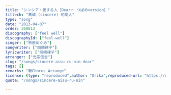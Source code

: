 ```yaml
---
title: "シンシア・愛する人［Dearｒ つばめversion］"
titlech: "真诚 (sincere) 的爱人"
type: "song"
date: "2013-04-07"
order: 360813
discography: ["feel well"]
discographyId: ["feel-well"]
singer: ["林原めぐみ"]
songwriter: ["岡崎律子"]
lyricwriter: ["岡崎律子"]
arranger: ["光宗信吉"]
slug: "/songs/sincere-aisu-ru-nin-dear"
tags: []
remarks: "新Chorus Arrange"
license: {type: "reproduced",author: "Orika",reproduced-url: "https://orikamushi.netlify.app",reproduced-website: "織歌蟲"}
quote: "/songs/sincere-aisu-ru-nin"

---
```


